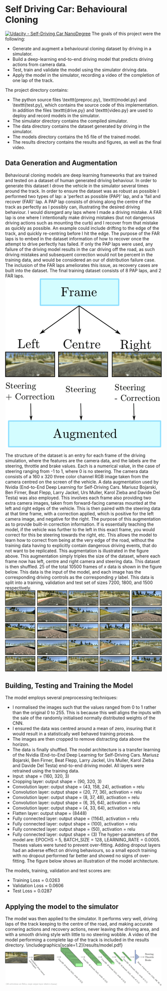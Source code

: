 # Self Driving Car: Behavioural Cloning
[![Udacity - Self-Driving Car NanoDegree](https://s3.amazonaws.com/udacity-sdc/github/shield-carnd.svg)](http://www.udacity.com/drive)
The goals of this project were the following:

* Generate and augment a behavioural cloning dataset by driving in a simulator.
* Build a deep-learning end-to-end driving model that predicts driving actions from camera data.
* Test, train and validate the model using the simulator driving data.
* Apply the model in the simulator, recording a video of the completion of one lap of the track.

The project directory contains:
* The python source files \texttt{preproc.py}, \texttt{model.py} and \texttt{test.py}, which contains the source code of this implementation. In addition the files \texttt{drive.py} and \texttt{video.py} are used to deploy and record models in the simulator.
* The simulator directory contains the compiled simulator.
* The data directory contains the dataset generated by driving in the simulator.
* The models directory contains the h5 file of the trained model.
* The results directory contains the results and figures, as well as the final video.


## Data Generation and Augmentation
Behavioural cloning models are deep learning frameworks that are trained and tested on a dataset of human generated driving behaviour. In order to generate this dataset I drove the vehicle in the simulator several times around the track. In order to ensure the dataset was as robust as possible I performed two types of lap: a 'perfect as possible (PAP)' lap, and a 'fail and recover (FAR)' lap. A PAP lap consists of driving along the centre of the track as perfectly as I possibly can, illustrating the desired driving behaviour. I would disregard any laps where I made a driving mistake. A FAR lap is one where I intentionally make driving mistakes (but not dangerous driving actions such as mounting the curb) and I recover from that mistake as quickly as possible. An example could include drifting to the edge of the track, and quickly re-centring before I hit the edge. The purpose of the FAR laps is to embed in the dataset information of how to recover once the attempt to drive perfectly has failed. If only the PAP laps were used, any failure of the driving model results in the car driving off the road, as such driving mistakes and subsequent correction would not be percent in the training data, and would be considered an our of distribution failure case. The inclusion of the FAR laps ameliorates this issue, as recovery cases are built into the dataset. The final training dataset consists of 8 PAP laps, and 2 FAR laps.
![augment](results/augment.png)

The structure of the dataset is an entry for each frame of the driving simulation, where the features are the camera data, and the labels are the steering, throttle and brake values. Each is a numerical value, in the case of steering ranging from -1 to 1, where 0 is no steering. The camera data consists of a 160 x 320 three color channel RGB image taken from the camera centred on the screen of the vehicle. A data augmentation used by Nvidia (End-to-End Deep Learning for Self-Driving Cars. Mariusz Bojarski, Ben Firner, Beat Flepp, Larry Jackel, Urs Muller, Karol Zieba and Davide Del Testa) was also employed. This involves each frame also providing two extra camera images, taken from forward-facing cameras mounted at the left and right edges of the vehicle. This is then paired with the steering data at that time frame, with a correction applied, which is positive for the left camera image, and negative for the right. The purpose of this augmentation as to provide built-in correction information. If is essentially teaching the model, if the vehicle was further to the left in this exact frame, you would correct for this be steering towards the right, etc. This allows the model to learn how to correct from being at the very edge of the road, without the training data having to explicitly contain dangerous driving events, that do not want to be replicated. This augmentation is illustrated in the figure above. This augmentation simply triples the size of the dataset, where each frame now has left, centre and right camera and steering data. This dataset is then shuffled. 25 of the total 10500 frames of $x$ data is shown in the figure below. This data is the input of the model, and each image has the corresponding driving controls as the corresponding $y$ label. This data is split into a training, validation and test set of sizes 7200, 1800, and 1500 respectively.
![preproc_clean](results/preproc_clean.png)


## Building, Testing and Training the Model
The model employs several preprocessing techniques:
* I normalised the images such that the values ranged from 0 to 1 rather than the original 0 to 255. This is because this well aligns the inputs with the sale of the randomly initialised normally distributed weights of the CNN.
* I ensured the data was centred around a mean of zero, insuring that it would result in a statistically well behaved training process.
* The images are then cropped to remove distracting data above the horizon.
* The data is finally shuffled.
The model architecture is a transfer learning of the Nvidia (End-to-End Deep Learning for Self-Driving Cars. Mariusz Bojarski, Ben Firner, Beat Flepp, Larry Jackel, Urs Muller, Karol Zieba and Davide Del Testa)  end-to-end driving model. All layers were retrained using the training data.
* Input: shape = (160, 320, 3)
* Cropping layer: output shape = (90, 320, 3)
* Convolution layer:  output shape = (43, 158, 24), activation = relu
* Convolution layer:  output shape = (20, 77, 36), activation = relu
* Convolution layer:  output shape = (8, 37, 48), activation = relu
* Convolution layer:  output shape = (6, 35, 64), activation = relu
* Convolution layer:  output shape = (4, 33, 64), activation = relu
* Flatten layer: output shape = (8448)
* Fully connected layer: output shape = (1164), activation = relu
* Fully connected layer: output shape = (100), activation = relu
* Fully connected layer: output shape = (50), activation = relu
* Fully connected layer: output shape = (3)
The hyper-parameters of the model are: EPOCHS = 5, BATCH_SIZE = 128, LEARNING_RATE = 0.0005. Theses values were tuned to prevent over-fitting. Adding dropout layers had an adverse effect on driving behaviours, so a small epoch training with no dropout performed far better and showed no signs of over-fitting. The figure below shows an illustration of the model architecture.

The models, training, validation and test scores are:
- Training Loss =  0.0263
- Validation Loss = 0.0606
- Test Loss = 0.0287


## Applying the model to the simulator
The model was then applied to the simulator. It performs very well, driving laps of the track keeping to the centre of the road, and making accurate cornering actions and recovery actions, never leaving the driving area, and with a smooth driving style with little to no steering wobble. A video of the model performing a complete lap of the track is included in the results directory.
\includegraphics[scale=1.2]{results/model.pdf} ![model](results/model.png)
